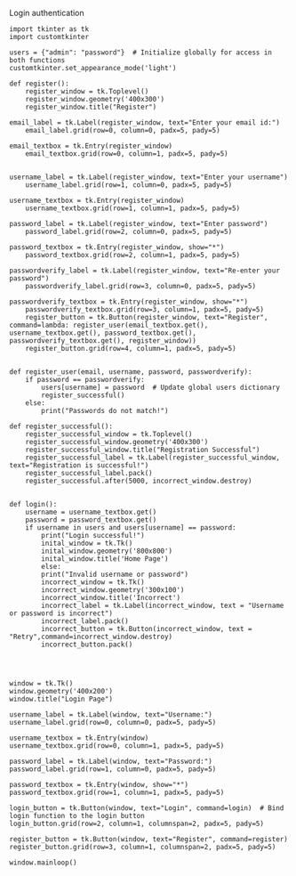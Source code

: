 Login authentication

    import tkinter as tk
    import customtkinter
    
    users = {"admin": "password"}  # Initialize globally for access in both functions
    customtkinter.set_appearance_mode('light')
    
    def register():
        register_window = tk.Toplevel()
        register_window.geometry('400x300')
        register_window.title("Register")
        
    email_label = tk.Label(register_window, text="Enter your email id:")
        email_label.grid(row=0, column=0, padx=5, pady=5)
    
    email_textbox = tk.Entry(register_window)
        email_textbox.grid(row=0, column=1, padx=5, pady=5)
    
    
    username_label = tk.Label(register_window, text="Enter your username")
        username_label.grid(row=1, column=0, padx=5, pady=5)
    
    username_textbox = tk.Entry(register_window)
        username_textbox.grid(row=1, column=1, padx=5, pady=5)
    
    password_label = tk.Label(register_window, text="Enter password")
        password_label.grid(row=2, column=0, padx=5, pady=5)
    
    password_textbox = tk.Entry(register_window, show="*")
        password_textbox.grid(row=2, column=1, padx=5, pady=5)
    
    passwordverify_label = tk.Label(register_window, text="Re-enter your password")
        passwordverify_label.grid(row=3, column=0, padx=5, pady=5)
    
    passwordverify_textbox = tk.Entry(register_window, show="*")
        passwordverify_textbox.grid(row=3, column=1, padx=5, pady=5)
        register_button = tk.Button(register_window, text="Register", command=lambda: register_user(email_textbox.get(), username_textbox.get(), password_textbox.get(), passwordverify_textbox.get(), register_window))
        register_button.grid(row=4, column=1, padx=5, pady=5)
    
    
    def register_user(email, username, password, passwordverify):
        if password == passwordverify:
            users[username] = password  # Update global users dictionary
            register_successful()
        else:
            print("Passwords do not match!")
    
    def register_successful():
        register_successful_window = tk.Toplevel()
        register_successful_window.geometry('400x300')
        register_successful_window.title("Registration Successful")
        register_successful_label = tk.Label(register_successful_window, text="Registration is successful!")
        register_successful_label.pack()
        register_successful.after(5000, incorrect_window.destroy)
    
    
    def login():
        username = username_textbox.get()
        password = password_textbox.get()
        if username in users and users[username] == password:
            print("Login successful!")
            inital_window = tk.Tk()
            inital_window.geometry('800x800')
            inital_window.title('Home Page')
            else:
            print("Invalid username or password")
            incorrect_window = tk.Tk()
            incorrect_window.geometry('300x100')
            incorrect_window.title('Incorrect')
            incorrect_label = tk.Label(incorrect_window, text = "Username or password is incorrect")
            incorrect_label.pack()
            incorrect_button = tk.Button(incorrect_window, text = "Retry",command=incorrect_window.destroy)
            incorrect_button.pack()
    
    
        
    
    window = tk.Tk()
    window.geometry('400x200')
    window.title("Login Page")
    
    username_label = tk.Label(window, text="Username:")
    username_label.grid(row=0, column=0, padx=5, pady=5)
    
    username_textbox = tk.Entry(window)
    username_textbox.grid(row=0, column=1, padx=5, pady=5)
    
    password_label = tk.Label(window, text="Password:")
    password_label.grid(row=1, column=0, padx=5, pady=5)
    
    password_textbox = tk.Entry(window, show="*")
    password_textbox.grid(row=1, column=1, padx=5, pady=5)
    
    login_button = tk.Button(window, text="Login", command=login)  # Bind login function to the login button
    login_button.grid(row=2, column=1, columnspan=2, padx=5, pady=5)
    
    register_button = tk.Button(window, text="Register", command=register)
    register_button.grid(row=3, column=1, columnspan=2, padx=5, pady=5)
    
    window.mainloop()
